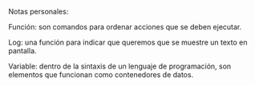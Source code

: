 Notas personales:

Función: son comandos para ordenar acciones que se deben ejecutar.

Log: una función para indicar que queremos que se muestre un texto en pantalla. 

Variable: dentro de la sintaxis de un lenguaje de programación, son elementos que funcionan como contenedores de datos. 
